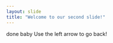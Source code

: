 ```yaml
---
layout: slide
title: "Welcome to our second slide!"
---
```

done baby
Use the left arrow to go back!
